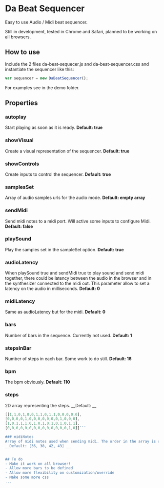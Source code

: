 # Da Beat Sequencer
Easy to use Audio / Midi beat sequencer.

Still in development, tested in Chrome and Safari, planned to be working on all browsers.

## How to use
Include the 2 files da-beat-sequecer.js and da-beat-sequencer.css and instantiate the sequencer like this:
```javascript
var sequencer = new DaBeatSequencer();
```
For examples see in the demo folder.

## Properties

### autoplay
Start playing as soon as it is ready.
__Default: true__

### showVisual
Create a visual representation of the sequencer.
__Default: true__

### showControls
Create inputs to control the sequencer.
__Default: true__

### samplesSet
Array of audio samples urls for the audio mode.
__Default: empty array__
		
### sendMidi
Send midi notes to a midi port. Will active some inputs to configure Midi.
__Default: false__

### playSound
Play the samples set in the sampleSet option.
__Default: true__


### audioLatency
When playSound true and sendMidi true to play sound and send midi together, there could be latency between the audio in the browser and in the synthesizer connected to the midi out. This parameter allow to set a latency on the audio in milliseconds.
__Default: 0__
			
### midiLatency
Same as audioLatency but for the midi.
__Default: 0__	

### bars
Number of bars in the sequence. Currently not used.
__Default: 1__	


### stepsInBar
Number of steps in each bar. Some work to do still.
__Default: 16__	

### bpm
The bpm obviously. 
__Default: 110__	
	
### steps
2D array representing the steps.
__Default: __
```javascript
[[1,1,0,1,0,0,1,1,0,1,1,0,0,0,0,0],
[0,0,0,0,1,0,0,0,0,0,0,0,1,0,0,0],
[1,0,1,1,1,0,1,0,1,0,1,0,1,0,1,1],
[0,0,0,0,0,0,0,0,0,0,0,0,0,0,1,0]]```

### midiNotes
Array of midi notes used when sending midi. The order in the array is related to the array of steps.
__Default: [36, 38, 42, 43] __


## To do
- Make it work on all browser!
- Allow more bars to be defined
- Allow more flexibility on customization/override 
- Make some more css
...
